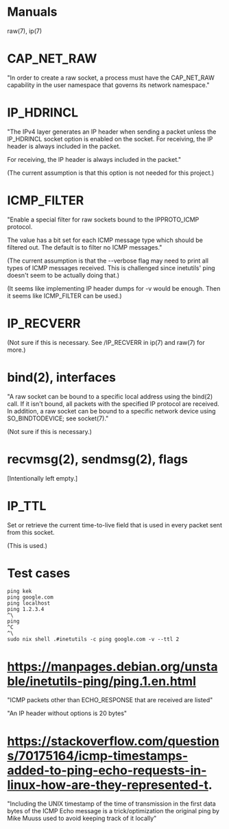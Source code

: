 # Manuals

raw(7), ip(7)

# CAP_NET_RAW

"In order to create a raw socket, a process must have the CAP_NET_RAW capability in the user namespace that governs its network namespace."

# IP_HDRINCL

"The IPv4 layer generates an IP header when sending a packet unless the IP_HDRINCL socket option is enabled on the socket. For receiving, the IP header is always included in the packet.

For receiving, the IP header is always included in the packet."

(The current assumption is that this option is not needed for this project.)

# ICMP_FILTER

"Enable a special filter for raw sockets bound to the IPPROTO_ICMP protocol.

The value has a bit set for each ICMP message type which should be filtered out.  The default is to filter no ICMP messages."

(The current assumption is that the --verbose flag may need to print all types of ICMP messages received. This is challenged since inetutils' ping doesn't seem to be actually doing that.)

(It seems like implementing IP header dumps for -v would be enough. Then it seems like ICMP_FILTER can be used.)

# IP_RECVERR

(Not sure if this is necessary. See /IP_RECVERR in ip(7) and raw(7) for more.)

# bind(2), interfaces

"A raw socket can be bound to a specific local address using the bind(2) call. If it isn't bound, all packets with the specified IP protocol are received.  In addition, a raw socket can be bound to a specific network device using SO_BINDTODEVICE; see socket(7)."

(Not sure if this is necessary.)

# recvmsg(2), sendmsg(2), flags

[Intentionally left empty.]

# IP_TTL

Set or retrieve the current time-to-live field that is used in every packet sent from this socket.

(This is used.)

# Test cases

```
ping kek
ping google.com
ping localhost
ping 1.2.3.4
^\
ping
^C
^\
sudo nix shell .#inetutils -c ping google.com -v --ttl 2
```

# https://manpages.debian.org/unstable/inetutils-ping/ping.1.en.html

"ICMP packets other than ECHO_RESPONSE that are received are listed"

"An IP header without options is 20 bytes"

# https://stackoverflow.com/questions/70175164/icmp-timestamps-added-to-ping-echo-requests-in-linux-how-are-they-represented-t.

"Including the UNIX timestamp of the time of transmission in the first data bytes of the ICMP Echo message is a trick/optimization the original ping by Mike Muuss used to avoid keeping track of it locally"
